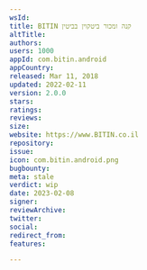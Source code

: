 ```yaml
---
wsId: 
title: BITIN קנה ומכור ביטקוין בביטין
altTitle: 
authors: 
users: 1000
appId: com.bitin.android
appCountry: 
released: Mar 11, 2018
updated: 2022-02-11
version: 2.0.0
stars: 
ratings: 
reviews: 
size: 
website: https://www.BITIN.co.il
repository: 
issue: 
icon: com.bitin.android.png
bugbounty: 
meta: stale
verdict: wip
date: 2023-02-08
signer: 
reviewArchive: 
twitter: 
social: 
redirect_from: 
features: 

---
```


